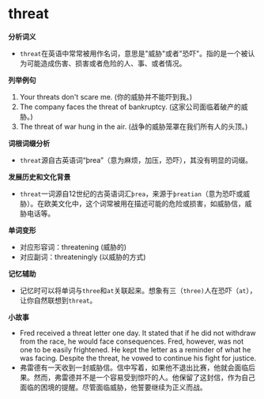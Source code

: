 # threat

**分析词义**

  

*   `threat`在英语中常常被用作名词，意思是"威胁"或者"恐吓"。指的是一个被认为可能造成伤害、损害或者危险的人、事、或者情况。

  

**列举例句**

  

1.  Your threats don't scare me. (你的威胁并不能吓到我。)
2.  The company faces the threat of bankruptcy. (这家公司面临着破产的威胁。)
3.  The threat of war hung in the air. (战争的威胁笼罩在我们所有人的头顶。)

  

**词根词缀分析**

  

*   `threat`源自古英语词“þrea”（意为麻烦，加压，恐吓），其没有明显的词缀。

  

**发展历史和文化背景**

  

*   `threat`一词源自12世纪的古英语词汇`þrea`，来源于`þreatian`（意为恐吓或威胁）。在欧美文化中，这个词常被用在描述可能的危险或损害，如威胁信，威胁电话等。

  

**单词变形**

  

*   对应形容词：threatening (威胁的)
*   对应副词：threateningly (以威胁的方式)

  

**记忆辅助**

  

*   记忆时可以将单词与`three`和`at`关联起来。想象有三（`three)`人在恐吓（`at`），让你自然联想到`threat`。

  

**小故事**

  

*   Fred received a threat letter one day. It stated that if he did not withdraw from the race, he would face consequences. Fred, however, was not one to be easily frightened. He kept the letter as a reminder of what he was facing. Despite the threat, he vowed to continue his fight for justice.
*   弗雷德有一天收到一封威胁信。信中写着，如果他不退出比赛，他就会面临后果。然而，弗雷德并不是一个容易受到惊吓的人。他保留了这封信，作为自己面临的困境的提醒。尽管面临威胁，他誓要继续为正义而战。
